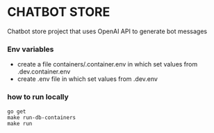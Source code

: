 # CHATBOT STORE

Chatbot store project that uses OpenAI API to generate bot messages

### Env variables

- create a file containers/.container.env in which set values from .dev.container.env
- create .env file in which set values from .dev.env

### how to run locally

```
go get
make run-db-containers
make run
```
